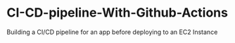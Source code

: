 # CI-CD-pipeline-With-Github-Actions
Building a CI/CD pipeline for an app before deploying to an EC2 Instance
